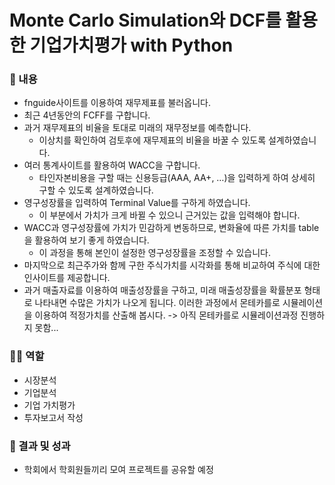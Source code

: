 # Monte Carlo Simulation와 DCF를 활용한 기업가치평가 with Python

### 📖 내용

- fnguide사이트를 이용하여 재무제표를 불러옵니다.
- 최근 4년동안의 FCFF를 구합니다.
- 과거 재무제표의 비율을 토대로 미래의 재무정보를 예측합니다.
    - 이상치를 확인하여 검토후에 재무제표의 비율을 바꿀 수 있도록 설계하였습니다.
- 여러 통계사이트를 활용하여 WACC을 구합니다.
    - 타인자본비용을 구할 때는 신용등급(AAA, AA+, …)을 입력하게 하여 상세히 구할 수 있도록 설계하였습니다.
- 영구성장률을 입력하여 Terminal Value를 구하게 하였습니다.
    - 이 부분에서 가치가 크게 바뀔 수 있으니 근거있는 값을 입력해야 합니다.
- WACC과 영구성장률에 가치가 민감하게 변동하므로, 변화율에 따른 가치를 table을 활용하여 보기 좋게 하였습니다.
    - 이 과정을 통해 본인이 설정한 영구성장률을 조정할 수 있습니다.
- 마지막으로 최근주가와 함께 구한 주식가치를 시각화를 통해 비교하여 주식에 대한 인사이트를 제공합니다.
- 과거 매출자료를 이용하여 매출성장률을 구하고, 미래 매출성장률을 확률분포 형태로 나타내면 수많은 가치가 나오게 됩니다. 이러한 과정에서 몬테카를로 시뮬레이션을 이용하여 적정가치를 산출해 봅시다.
-> 아직 몬테카를로 시뮬레이션과정 진행하지 못함...

### 🙋‍♂️ 역할

- 시장분석
- 기업분석
- 기업 가치평가
- 투자보고서 작성

### 🎯 결과 및 성과

- 학회에서 학회원들끼리 모여 프로젝트를 공유할 예정
